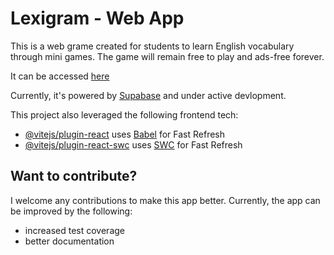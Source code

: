 # Lexigram - Web App

This is a web grame created for students to learn English vocabulary through mini games. The game will remain free to play and ads-free forever.

It can be accessed [here](https://lexigramapp.com)

Currently, it's powered by [Supabase](https://supabase.com/) and under active devlopment.

This project also leveraged the following frontend tech:

- [@vitejs/plugin-react](https://github.com/vitejs/vite-plugin-react/blob/main/packages/plugin-react/README.md) uses [Babel](https://babeljs.io/) for Fast Refresh
- [@vitejs/plugin-react-swc](https://github.com/vitejs/vite-plugin-react-swc) uses [SWC](https://swc.rs/) for Fast Refresh

## Want to contribute?

I welcome any contributions to make this app better. Currently, the app can be improved by the following:

- increased test coverage
- better documentation
